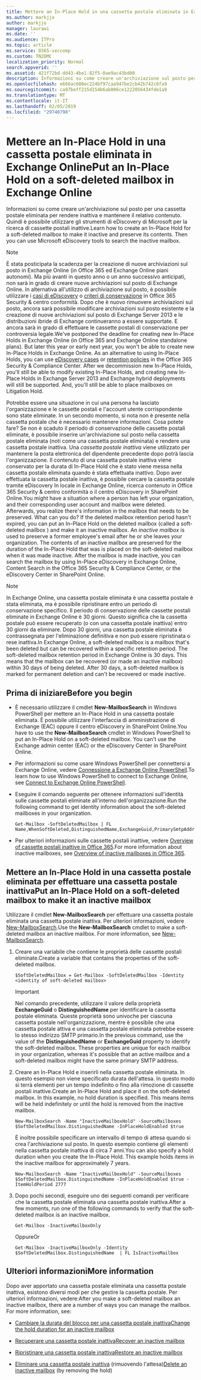 ```yaml
---
title: Mettere an In-Place Hold in una cassetta postale eliminata in Exchange Online
ms.author: markjjo
author: markjjo
manager: laurawi
ms.date: ''
ms.audience: ITPro
ms.topic: article
ms.service: O365-seccomp
ms.custom: TN2DMC
localization_priority: Normal
search.appverid: ''
ms.assetid: 421f72bd-dd43-4be1-82f5-0ae9ac43bd00
description: Informazioni su come creare un'archiviazione sul posto per una cassetta postale eliminata per rendere inattiva e mantenere il relativo contenuto. Quindi è possibile utilizzare gli strumenti di eDiscovery di Microsoft per la ricerca di cassette postali inattive.
ms.openlocfilehash: e666ac608ec224bf97caa947be2cb42b742c6fa9
ms.sourcegitcommit: ca97beff215d154b6ab006ce1222056434fde1a9
ms.translationtype: MT
ms.contentlocale: it-IT
ms.lasthandoff: 02/05/2019
ms.locfileid: "29740798"
---
```

# <a name="put-an-in-place-hold-on-a-soft-deleted-mailbox-in-exchange-online"></a><span data-ttu-id="db9c8-104">Mettere an In-Place Hold in una cassetta postale eliminata in Exchange Online</span><span class="sxs-lookup"><span data-stu-id="db9c8-104">Put an In-Place Hold on a soft-deleted mailbox in Exchange Online</span></span>

<span data-ttu-id="db9c8-p102">Informazioni su come creare un'archiviazione sul posto per una cassetta postale eliminata per rendere inattiva e mantenere il relativo contenuto. Quindi è possibile utilizzare gli strumenti di eDiscovery di Microsoft per la ricerca di cassette postali inattive.</span><span class="sxs-lookup"><span data-stu-id="db9c8-p102">Learn how to create an In-Place Hold for a soft-deleted mailbox to make it inactive and preserve its contents. Then you can use Microsoft eDiscovery tools to search the inactive mailbox.</span></span>
  
> [!NOTE]
> <span data-ttu-id="db9c8-p103">È stata posticipata la scadenza per la creazione di nuove archiviazioni sul posto in Exchange Online (in Office 365 ed Exchange Online piani autonomi). Ma più avanti in questo anno o un anno successivo anticipati, non sarà in grado di creare nuove archiviazioni sul posto di Exchange Online. In alternativa all'utilizzo di archiviazione sul posto, è possibile utilizzare i [casi di eDiscovery](https://go.microsoft.com/fwlink/?linkid=780738) o [criteri di conservazione](https://go.microsoft.com/fwlink/?linkid=827811) in Office 365 Security &amp; centro conformità. Dopo che è nuovo rimuovere archiviazioni sul posto, ancora sarà possibile modificare archiviazioni sul posto esistente e la creazione di nuove archiviazioni sul posto di Exchange Server 2013 e le distribuzioni ibride di Exchange continueranno a essere supportate. E ancora sarà in grado di effettuare le cassette postali di conservazione per controversia legale.</span><span class="sxs-lookup"><span data-stu-id="db9c8-p103">We've postponed the deadline for creating new In-Place Holds in Exchange Online (in Office 365 and Exchange Online standalone plans). But later this year or early next year, you won't be able to create new In-Place Holds in Exchange Online. As an alternative to using In-Place Holds, you can use [eDiscovery cases](https://go.microsoft.com/fwlink/?linkid=780738) or [retention policies](https://go.microsoft.com/fwlink/?linkid=827811) in the Office 365 Security &amp; Compliance Center. After we decommission new In-Place Holds, you'll still be able to modify existing In-Place Holds, and creating new In-Place Holds in Exchange Server 2013 and Exchange hybrid deployments will still be supported. And, you'll still be able to place mailboxes on Litigation Hold.</span></span> 
  
<span data-ttu-id="db9c8-p104">Potrebbe essere una situazione in cui una persona ha lasciato l'organizzazione e le cassette postali e l'account utente corrispondente sono state eliminate. In un secondo momento, si nota non è presente nella cassetta postale che è necessario mantenere informazioni. Cosa potete fare? Se non è scaduto il periodo di conservazione delle cassette postali eliminate, è possibile inserire un'archiviazione sul posto nella cassetta postale eliminata (noti come una cassetta postale eliminata) e rendere una cassetta postale inattiva. Una *cassetta postale inattiva* viene utilizzato per mantenere la posta elettronica del dipendente precedente dopo potrà lascia l'organizzazione. Il contenuto di una cassetta postale inattiva viene conservato per la durata di In-Place Hold che è stato viene messa nella cassetta postale eliminata quando è stata effettuata inattivo. Dopo aver effettuata la cassetta postale inattiva, è possibile cercare la cassetta postale tramite eDiscovery In locale in Exchange Online, ricerca contenuto in Office 365 Security &amp; centro conformità o il centro eDiscovery in SharePoint Online.</span><span class="sxs-lookup"><span data-stu-id="db9c8-p104">You might have a situation where a person has left your organization, and their corresponding user account and mailbox were deleted. Afterwards, you realize there's information in the mailbox that needs to be preserved. What can you do? If the deleted mailbox retention period hasn't expired, you can put an In-Place Hold on the deleted mailbox (called a  soft-deleted mailbox ) and make it an inactive mailbox. An  *inactive mailbox*  is used to preserve a former employee's email after he or she leaves your organization. The contents of an inactive mailbox are preserved for the duration of the In-Place Hold that was is placed on the soft-deleted mailbox when it was made inactive. After the mailbox is made inactive, you can search the mailbox by using In-Place eDiscovery in Exchange Online, Content Search in the Office 365 Security &amp; Compliance Center, or the eDiscovery Center in SharePoint Online.</span></span> 
  
> [!NOTE]
> <span data-ttu-id="db9c8-p105">In Exchange Online, una cassetta postale eliminata è una cassetta postale è stata eliminata, ma è possibile ripristinare entro un periodo di conservazione specifico. Il periodo di conservazione delle cassette postali eliminate in Exchange Online è 30 giorni. Questo significa che la cassetta postale può essere recuperato (o con una cassetta postale inattiva) entro 30 giorni da eliminare. Dopo 30 giorni, una cassetta postale eliminata è contrassegnata per l'eliminazione definitiva e non può essere ripristinata o rese inattiva.</span><span class="sxs-lookup"><span data-stu-id="db9c8-p105">In Exchange Online, a soft-deleted mailbox is a mailbox that's been deleted but can be recovered within a specific retention period. The soft-deleted mailbox retention period in Exchange Online is 30 days. This means that the mailbox can be recovered (or made an inactive mailbox) within 30 days of being deleted. After 30 days, a soft-deleted mailbox is marked for permanent deletion and can't be recovered or made inactive.</span></span> 
  
## <a name="before-you-begin"></a><span data-ttu-id="db9c8-123">Prima di iniziare</span><span class="sxs-lookup"><span data-stu-id="db9c8-123">Before you begin</span></span>

- <span data-ttu-id="db9c8-p106">È necessario utilizzare il cmdlet **New-MailboxSearch** in Windows PowerShell per mettere an In-Place Hold in una cassetta postale eliminata. È possibile utilizzare l'interfaccia di amministrazione di Exchange (EAC) oppure il centro eDiscovery in SharePoint Online.</span><span class="sxs-lookup"><span data-stu-id="db9c8-p106">You have to use the **New-MailboxSearch** cmdlet in Windows PowerShell to put an In-Place Hold on a soft-deleted mailbox. You can't use the Exchange admin center (EAC) or the eDiscovery Center in SharePoint Online.</span></span> 
    
- <span data-ttu-id="db9c8-126">Per informazioni su come usare Windows PowerShell per connettersi a Exchange Online, vedere [Connessione a Exchange Online PowerShell](https://go.microsoft.com/fwlink/p/?linkid=396554).</span><span class="sxs-lookup"><span data-stu-id="db9c8-126">To learn how to use Windows PowerShell to connect to Exchange Online, see [Connect to Exchange Online PowerShell](https://go.microsoft.com/fwlink/p/?linkid=396554).</span></span>
    
- <span data-ttu-id="db9c8-127">Eseguire il comando seguente per ottenere informazioni sull'identità sulle cassette postali eliminate all'interno dell'organizzazione.</span><span class="sxs-lookup"><span data-stu-id="db9c8-127">Run the following command to get identity information about the soft-deleted mailboxes in your organization.</span></span> 
    
  ```
  Get-Mailbox -SoftDeletedMailbox | FL Name,WhenSoftDeleted,DistinguishedName,ExchangeGuid,PrimarySmtpAddress
  ```

- <span data-ttu-id="db9c8-128">Per ulteriori informazioni sulle cassette postali inattive, vedere [Overview of cassette postali inattive in Office 365](inactive-mailboxes-in-office-365.md).</span><span class="sxs-lookup"><span data-stu-id="db9c8-128">For more information about inactive mailboxes, see [Overview of inactive mailboxes in Office 365](inactive-mailboxes-in-office-365.md).</span></span>
    
## <a name="put-an-in-place-hold-on-a-soft-deleted-mailbox-to-make-it-an-inactive-mailbox"></a><span data-ttu-id="db9c8-129">Mettere an In-Place Hold in una cassetta postale eliminata per effettuare una cassetta postale inattiva</span><span class="sxs-lookup"><span data-stu-id="db9c8-129">Put an In-Place Hold on a soft-deleted mailbox to make it an inactive mailbox</span></span>

<span data-ttu-id="db9c8-p107">Utilizzare il cmdlet **New-MailboxSearch** per effettuare una cassetta postale eliminata una cassetta postale inattiva. Per ulteriori informazioni, vedere [New-MailboxSearch](http://technet.microsoft.com/library/74303b47-bb49-407c-a43b-590356eae35c.aspx).</span><span class="sxs-lookup"><span data-stu-id="db9c8-p107">Use the **New-MailboxSearch** cmdlet to make a soft-deleted mailbox an inactive mailbox. For more information, see [New-MailboxSearch](http://technet.microsoft.com/library/74303b47-bb49-407c-a43b-590356eae35c.aspx).</span></span>
  
1. <span data-ttu-id="db9c8-132">Creare una variabile che contiene le proprietà delle cassette postali eliminate.</span><span class="sxs-lookup"><span data-stu-id="db9c8-132">Create a variable that contains the properties of the soft-deleted mailbox.</span></span> 
    
   ```
   $SoftDeletedMailbox = Get-Mailbox -SoftDeletedMailbox -Identity <identity of soft-deleted mailbox>
   ```

    > [!IMPORTANT]
    > <span data-ttu-id="db9c8-p108">Nel comando precedente, utilizzare il valore della proprietà **ExchangeGuid** o **DistinguishedName** per identificare la cassetta postale eliminata. Queste proprietà sono univoche per ciascuna cassetta postale nell'organizzazione, mentre è possibile che una cassetta postale attiva e una cassetta postale eliminata potrebbe essere lo stesso indirizzo SMTP primario.</span><span class="sxs-lookup"><span data-stu-id="db9c8-p108">In the previous command, use the value of the **DistinguishedName** or **ExchangeGuid** property to identify the soft-deleted mailbox. These properties are unique for each mailbox in your organization, whereas it's possible that an active mailbox and a soft-deleted mailbox might have the same primary SMTP address.</span></span> 
  
2. <span data-ttu-id="db9c8-p109">Creare an In-Place Hold e inserirli nella cassetta postale eliminata. In questo esempio non viene specificato durata dell'attesa. In questo modo si terrà elementi per un tempo indefinito o fino alla rimozione di cassette postali inattive.</span><span class="sxs-lookup"><span data-stu-id="db9c8-p109">Create an In-Place Hold and place it on the soft-deleted mailbox. In this example, no hold duration is specified. This means items will be held indefinitely or until the hold is removed from the inactive mailbox.</span></span>
    
   ```
   New-MailboxSearch -Name "InactiveMailboxHold" -SourceMailboxes $SoftDeletedMailbox.DistinguishedName -InPlaceHoldEnabled $true
    ```
   <span data-ttu-id="db9c8-p110">È inoltre possibile specificare un intervallo di tempo di attesa quando si crea l'archiviazione sul posto. In questo esempio contiene gli elementi nella cassetta postale inattiva di circa 7 anni.</span><span class="sxs-lookup"><span data-stu-id="db9c8-p110">You can also specify a hold duration when you create the In-Place Hold. This example holds items in the inactive mailbox for approximately 7 years.</span></span>
    
   ```
   New-MailboxSearch -Name "InactiveMailboxHold" -SourceMailboxes $SoftDeletedMailbox.DistinguishedName -InPlaceHoldEnabled $true -ItemHoldPeriod 2777
   ```

3. <span data-ttu-id="db9c8-140">Dopo pochi secondi, eseguire uno dei seguenti comandi per verificare che la cassetta postale eliminata una cassetta postale inattiva.</span><span class="sxs-lookup"><span data-stu-id="db9c8-140">After a few moments, run one of the following commands to verify that the soft-deleted mailbox is an inactive mailbox.</span></span>
    
   ```
   Get-Mailbox -InactiveMailboxOnly
   ```

    <span data-ttu-id="db9c8-141">Oppure</span><span class="sxs-lookup"><span data-stu-id="db9c8-141">Or</span></span>
    
   ```
   Get-Mailbox -InactiveMailboxOnly -Identity $SoftDeletedMailbox.DistinguishedName  | FL IsInactiveMailbox
   ```

## <a name="more-information"></a><span data-ttu-id="db9c8-142">Ulteriori informazioni</span><span class="sxs-lookup"><span data-stu-id="db9c8-142">More information</span></span>

<span data-ttu-id="db9c8-p111">Dopo aver apportato una cassetta postale eliminata una cassetta postale inattiva, esistono diversi modi per che gestire la cassetta postale. Per ulteriori informazioni, vedere:</span><span class="sxs-lookup"><span data-stu-id="db9c8-p111">After you make a soft-deleted mailbox an inactive mailbox, there are a number of ways you can manage the mailbox. For more information, see:</span></span>
  
- [<span data-ttu-id="db9c8-145">Cambiare la durata del blocco per una cassetta postale inattiva</span><span class="sxs-lookup"><span data-stu-id="db9c8-145">Change the hold duration for an inactive mailbox</span></span>](change-the-hold-duration-for-an-inactive-mailbox.md)
    
- [<span data-ttu-id="db9c8-146">Recuperare una cassetta postale inattiva</span><span class="sxs-lookup"><span data-stu-id="db9c8-146">Recover an inactive mailbox</span></span>](recover-an-inactive-mailbox.md)
    
- [<span data-ttu-id="db9c8-147">Ripristinare una cassetta postale inattiva</span><span class="sxs-lookup"><span data-stu-id="db9c8-147">Restore an inactive mailbox</span></span>](restore-an-inactive-mailbox.md)
    
- <span data-ttu-id="db9c8-148">[Eliminare una cassetta postale inattiva](delete-an-inactive-mailbox.md) (rimuovendo l'attesa)</span><span class="sxs-lookup"><span data-stu-id="db9c8-148">[Delete an inactive mailbox](delete-an-inactive-mailbox.md) (by removing the hold)</span></span>
